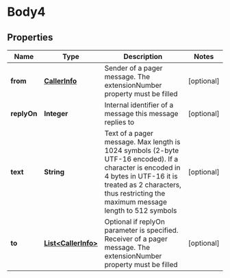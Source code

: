 
# Body4

## Properties
Name | Type | Description | Notes
------------ | ------------- | ------------- | -------------
**from** | [**CallerInfo**](CallerInfo.md) | Sender of a pager message. The extensionNumber property must be filled |  [optional]
**replyOn** | **Integer** | Internal identifier of a message this message replies to |  [optional]
**text** | **String** | Text of a pager message. Max length is 1024 symbols (2-byte UTF-16 encoded). If a character is encoded in 4 bytes in UTF-16 it is treated as 2 characters, thus restricting the maximum message length to 512 symbols |  [optional]
**to** | [**List&lt;CallerInfo&gt;**](CallerInfo.md) | Optional if replyOn parameter is specified. Receiver of a pager message. The extensionNumber property must be filled |  [optional]



